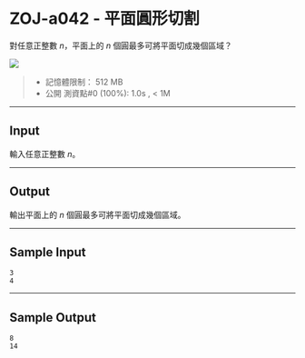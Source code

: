 # ZOJ-a042 - 平面圓形切割

對任意正整數 $n$，平面上的 $n$ 個圓最多可將平面切成幾個區域？

![](https://i.imgur.com/h0iZnh7.png)

> * 記憶體限制： 512 MB
> * 公開 測資點#0 (100%): 1.0s , < 1M

---
## Input

輸入任意正整數 $n$。

---
## Output

輸出平面上的 $n$ 個圓最多可將平面切成幾個區域。

---
## Sample Input

```
3
4
```

---
## Sample Output

```
8
14
```